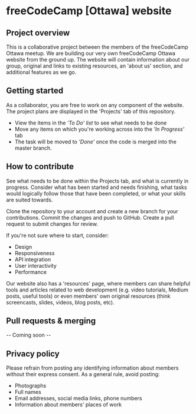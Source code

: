 # freeCodeCamp [Ottawa] website

## Project overview 
This is a collaborative project between the members of the freeCodeCamp Ottawa meetup. 
We are building our very own freeCodeCamp Ottawa website from the ground up. The website will contain information about our group, original and links to existing resources, an 'about us' section, and additional features as we go. 

## Getting started
As a collaborator, you are free to work on any component of the website. 
The project plans are displayed in the 'Projects' tab of this repository. 
- View the items in the _'To Do' list_ to see what needs to be done 
- Move any items on which you're working across into the _'In Progress'_ tab
- The task will be moved to _'Done'_ once the code is merged into the master branch. 

## How to contribute
See what needs to be done within the Projects tab, and what is currently in progress. Consider what has been started and needs finishing, what tasks would logically follow those that have been completed, or what your skills are suited towards.

Clone the repository to your account and create a new branch for your contributions. 
Commit the changes and push to GitHub. Create a pull request to submit changes for review. 

If you're not sure where to start, consider: 
* Design
* Responsiveness
* API integration
* User interactivity
* Performance

Our website also has a 'resources' page, where members can share helpful tools and articles related to web development (e.g. video tutorials, Medium posts, useful tools) or even members' own original resources (think screencasts, slides, videos, blog posts, etc). 

## Pull requests & merging 
-- Coming soon --  

## Privacy policy
Please refrain from posting any identifying information about members without their express consent.
As a general rule, avoid posting:
* Photographs
* Full names
* Email addresses, social media links, phone numbers
* Information about members' places of work


